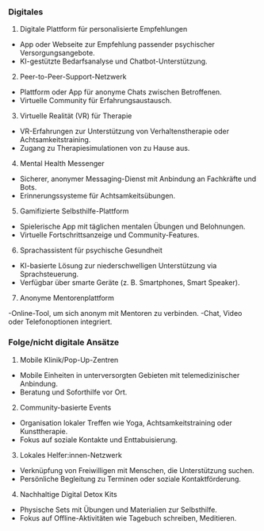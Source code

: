 ### Digitales
1. Digitale Plattform für personalisierte Empfehlungen
- App oder Webseite zur Empfehlung passender psychischer Versorgungsangebote.
- KI-gestützte Bedarfsanalyse und Chatbot-Unterstützung.
2. Peer-to-Peer-Support-Netzwerk

- Plattform oder App für anonyme Chats zwischen Betroffenen.
- Virtuelle Community für Erfahrungsaustausch.

3. Virtuelle Realität (VR) für Therapie

- VR-Erfahrungen zur Unterstützung von Verhaltenstherapie oder Achtsamkeitstraining.
- Zugang zu Therapiesimulationen von zu Hause aus.
4. Mental Health Messenger

- Sicherer, anonymer Messaging-Dienst mit Anbindung an Fachkräfte und Bots.
- Erinnerungssysteme für Achtsamkeitsübungen.

5. Gamifizierte Selbsthilfe-Plattform

- Spielerische App mit täglichen mentalen Übungen und Belohnungen.
- Virtuelle Fortschrittsanzeige und Community-Features.
6. Sprachassistent für psychische Gesundheit

- KI-basierte Lösung zur niederschwelligen Unterstützung via Sprachsteuerung.
- Verfügbar über smarte Geräte (z. B. Smartphones, Smart Speaker).
7. Anonyme Mentorenplattform

-Online-Tool, um sich anonym mit Mentoren zu verbinden.
-Chat, Video oder Telefonoptionen integriert.



### Folge/nicht digitale Ansätze
1. Mobile Klinik/Pop-Up-Zentren

- Mobile Einheiten in unterversorgten Gebieten mit telemedizinischer Anbindung.
- Beratung und Soforthilfe vor Ort.
2. Community-basierte Events

- Organisation lokaler Treffen wie Yoga, Achtsamkeitstraining oder Kunsttherapie.
- Fokus auf soziale Kontakte und Enttabuisierung.
3. Lokales Helfer:innen-Netzwerk

- Verknüpfung von Freiwilligen mit Menschen, die Unterstützung suchen.
- Persönliche Begleitung zu Terminen oder soziale Kontaktförderung.
4. Nachhaltige Digital Detox Kits

- Physische Sets mit Übungen und Materialien zur Selbsthilfe.
- Fokus auf Offline-Aktivitäten wie Tagebuch schreiben, Meditieren.